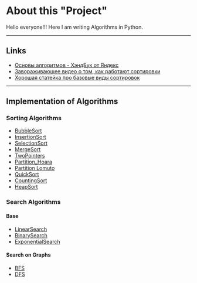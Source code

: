 # About this "Project"
Hello everyone!!!
Here I am writing Algorithms in Python.

---
## Links
- [Основы алгоритмов - ХэндБук от Яндекс](https://education.yandex.ru/handbook/algorithms)
- [Завораживающее видео о том, как работают сортировки](https://youtu.be/Gnp8G1_kO3I?si=8WwVpX_7XKEtzSR6)
- [Хорошая статейка про базовые виды сортировок](https://habr.com/ru/articles/204600/)

---

## Implementation of Algorithms
### Sorting Algorithms
- [BubbleSort](https://github.com/TaliyIvanov/Algorithms/blob/main/01.Sort/BubbleSort.py)
- [InsertionSort](https://github.com/TaliyIvanov/Algorithms/blob/main/01.Sort/InsertionSort.py)
- [SelectionSort](https://github.com/TaliyIvanov/Algorithms/blob/main/01.Sort/SelectionSort.py)
- [MergeSort](https://github.com/TaliyIvanov/Algorithms/blob/main/01.Sort/MergeSort.py)
- [TwoPointers](https://github.com/TaliyIvanov/Algorithms/blob/main/01.Sort/TwoPointers.py)
- [Partition_Hoara](https://github.com/TaliyIvanov/Algorithms/blob/main/01.Sort/Partition-Hoara(QuickSelect).py)
- [Partition Lomuto](https://github.com/TaliyIvanov/Algorithms/blob/main/01.Sort/Partition_Lomuto.py)
- [QuickSort](https://github.com/TaliyIvanov/Algorithms/blob/main/01.Sort/QuickSort.py)
- [CountingSort](https://github.com/TaliyIvanov/Algorithms/blob/main/01.Sort/CountingSort.py)
- [HeapSort](https://github.com/TaliyIvanov/Algorithms/blob/main/01.Sort/HeapSort.py)

### Search Algorithms
#### Base
- [LinearSearch]()
- [BinarySearch](https://github.com/TaliyIvanov/Algorithms/blob/main/02.Search/BinarySearch.py)
- [ExponentialSearch](https://github.com/TaliyIvanov/Algorithms/blob/main/02.Search/ExponentialSearch.py)
#### Search on Graphs
- [BFS]()
- [DFS](https://github.com/TaliyIvanov/Algorithms/blob/main/02.Search/DFS_DepthFirstSearch.py)
